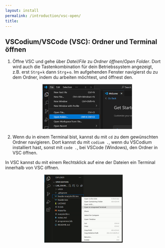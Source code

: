 ```yaml
---
layout: install
permalink: /introduction/vsc-open/
title:
---
```


## VSCodium/VSCode (VSC): Ordner und Terminal öffnen

1. Öffne VSC und gehe über _Datei_/_File_ zu _Ordner öffnen_/_Open Folder_.
    Dort wird auch die Tastenkombination für dein Betriebssystem angezeigt,
    z.B. erst `Strg`+`k` dann `Strg`+`o`.
    Im aufgehenden Fenster navigierst du zu dem Ordner,
    indem du arbeiten möchtest, und öffnest den.
    <p align="center">
      <img alt="" src="/img/introduction/VSCode_NewDir1.png" style="max-width:60%;" />
    </p>
2. Wenn du in einem Terminal bist,
  kannst du mit `cd` zu dem gewünschten Ordner navigieren.
  Dort kannst du mit `codium .`, wenn du VSCodium installiert hast,
  sonst mit `code .`, bei VSCode (Windows), den Ordner in VSC öffnen.

In VSC kannst du mit einem Rechtsklick auf eine der Dateien ein Terminal
innerhalb von VSC öffnen.

<p align="center">
  <img alt="" src="/img/toolbox/VSCode_0.png" style="max-width:50%;" />
</p>
